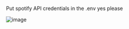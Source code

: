 Put spotify API credentials in the .env yes please

![image](https://github.com/user-attachments/assets/bf165177-9482-4e04-adad-0ff57c7620fd)
